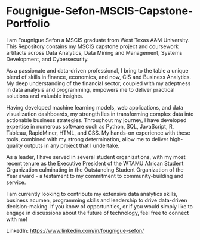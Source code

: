 # Fougnigue-Sefon-MSCIS-Capstone-Portfolio
I am Fougnigue Sefon a MSCIS graduate from West Texas A&M University. This Repository contains my MSCIS capstone project and coursework artifacts across Data Analytics, Data Mining and Management, Systems Development, and Cybersecurity.

As a passionate and data-driven professional, I bring to the table a unique blend of skills in finance, economics, and now, CIS and Business Analytics. My deep understanding of the financial sector, coupled with my adeptness in data analysis and programming, empowers me to deliver practical solutions and valuable insights.

Having developed machine learning models, web applications, and data visualization dashboards, my strength lies in transforming complex data into actionable business strategies. Throughout my journey, I have developed expertise in numerous software such as Python, SQL, JavaScript, R, Tableau, RapidMiner, HTML, and CSS. My hands-on experience with these tools, combined with my strong determination, allow me to deliver high-quality outputs in any project that I undertake. 

As a leader, I have served in several student organizations, with my most recent tenure as the Executive President of the WTAMU African Student Organization culminating in the Outstanding Student Organization of the Year award - a testament to my commitment to community-building and service.

I am currently looking to contribute my extensive data analytics skills, business acumen, programming skills and leadership to drive data-driven decision-making. If you know of opportunities, or if you would simply like to engage in discussions about the future of technology, feel free to connect with me!

LinkedIn: https://www.linkedin.com/in/fougnigue-sefon/
